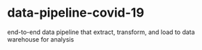 # data-pipeline-covid-19
end-to-end data pipeline that extract, transform, and load to data warehouse for analysis
